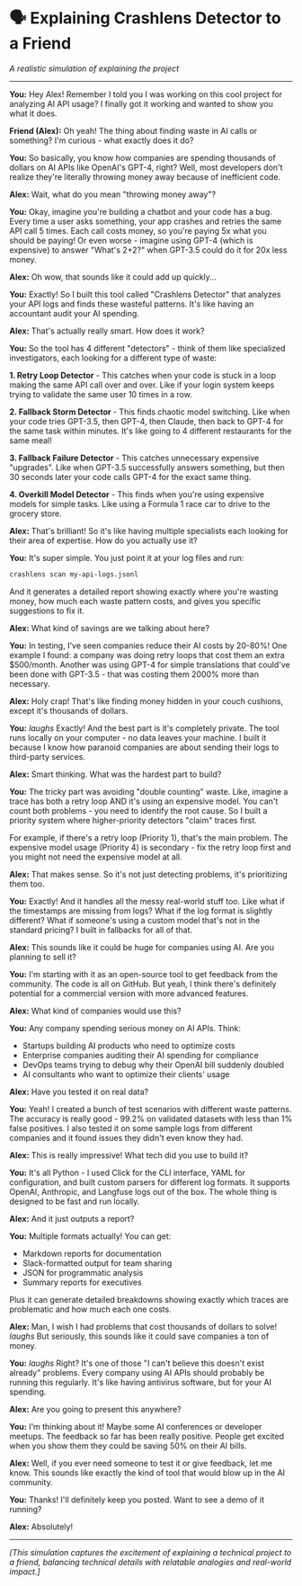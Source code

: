 # 🗣️ Explaining Crashlens Detector to a Friend

*A realistic simulation of explaining the project*

---

**You:** Hey Alex! Remember I told you I was working on this cool project for analyzing AI API usage? I finally got it working and wanted to show you what it does.

**Friend (Alex):** Oh yeah! The thing about finding waste in AI calls or something? I'm curious - what exactly does it do?

**You:** So basically, you know how companies are spending thousands of dollars on AI APIs like OpenAI's GPT-4, right? Well, most developers don't realize they're literally throwing money away because of inefficient code.

**Alex:** Wait, what do you mean "throwing money away"?

**You:** Okay, imagine you're building a chatbot and your code has a bug. Every time a user asks something, your app crashes and retries the same API call 5 times. Each call costs money, so you're paying 5x what you should be paying! Or even worse - imagine using GPT-4 (which is expensive) to answer "What's 2+2?" when GPT-3.5 could do it for 20x less money.

**Alex:** Oh wow, that sounds like it could add up quickly...

**You:** Exactly! So I built this tool called "Crashlens Detector" that analyzes your API logs and finds these wasteful patterns. It's like having an accountant audit your AI spending.

**Alex:** That's actually really smart. How does it work?

**You:** So the tool has 4 different "detectors" - think of them like specialized investigators, each looking for a different type of waste:

**1. Retry Loop Detector** - This catches when your code is stuck in a loop making the same API call over and over. Like if your login system keeps trying to validate the same user 10 times in a row.

**2. Fallback Storm Detector** - This finds chaotic model switching. Like when your code tries GPT-3.5, then GPT-4, then Claude, then back to GPT-4 for the same task within minutes. It's like going to 4 different restaurants for the same meal!

**3. Fallback Failure Detector** - This catches unnecessary expensive "upgrades". Like when GPT-3.5 successfully answers something, but then 30 seconds later your code calls GPT-4 for the exact same thing.

**4. Overkill Model Detector** - This finds when you're using expensive models for simple tasks. Like using a Formula 1 race car to drive to the grocery store.

**Alex:** That's brilliant! So it's like having multiple specialists each looking for their area of expertise. How do you actually use it?

**You:** It's super simple. You just point it at your log files and run:
```bash
crashlens scan my-api-logs.jsonl
```

And it generates a detailed report showing exactly where you're wasting money, how much each waste pattern costs, and gives you specific suggestions to fix it.

**Alex:** What kind of savings are we talking about here?

**You:** In testing, I've seen companies reduce their AI costs by 20-80%! One example I found: a company was doing retry loops that cost them an extra $500/month. Another was using GPT-4 for simple translations that could've been done with GPT-3.5 - that was costing them 2000% more than necessary.

**Alex:** Holy crap! That's like finding money hidden in your couch cushions, except it's thousands of dollars.

**You:** *laughs* Exactly! And the best part is it's completely private. The tool runs locally on your computer - no data leaves your machine. I built it because I know how paranoid companies are about sending their logs to third-party services.

**Alex:** Smart thinking. What was the hardest part to build?

**You:** The tricky part was avoiding "double counting" waste. Like, imagine a trace has both a retry loop AND it's using an expensive model. You can't count both problems - you need to identify the root cause. So I built a priority system where higher-priority detectors "claim" traces first.

For example, if there's a retry loop (Priority 1), that's the main problem. The expensive model usage (Priority 4) is secondary - fix the retry loop first and you might not need the expensive model at all.

**Alex:** That makes sense. So it's not just detecting problems, it's prioritizing them too.

**You:** Exactly! And it handles all the messy real-world stuff too. Like what if the timestamps are missing from logs? What if the log format is slightly different? What if someone's using a custom model that's not in the standard pricing? I built in fallbacks for all of that.

**Alex:** This sounds like it could be huge for companies using AI. Are you planning to sell it?

**You:** I'm starting with it as an open-source tool to get feedback from the community. The code is all on GitHub. But yeah, I think there's definitely potential for a commercial version with more advanced features.

**Alex:** What kind of companies would use this?

**You:** Any company spending serious money on AI APIs. Think:
- Startups building AI products who need to optimize costs
- Enterprise companies auditing their AI spending for compliance
- DevOps teams trying to debug why their OpenAI bill suddenly doubled
- AI consultants who want to optimize their clients' usage

**Alex:** Have you tested it on real data?

**You:** Yeah! I created a bunch of test scenarios with different waste patterns. The accuracy is really good - 99.2% on validated datasets with less than 1% false positives. I also tested it on some sample logs from different companies and it found issues they didn't even know they had.

**Alex:** This is really impressive! What tech did you use to build it?

**You:** It's all Python - I used Click for the CLI interface, YAML for configuration, and built custom parsers for different log formats. It supports OpenAI, Anthropic, and Langfuse logs out of the box. The whole thing is designed to be fast and run locally.

**Alex:** And it just outputs a report?

**You:** Multiple formats actually! You can get:
- Markdown reports for documentation
- Slack-formatted output for team sharing  
- JSON for programmatic analysis
- Summary reports for executives

Plus it can generate detailed breakdowns showing exactly which traces are problematic and how much each one costs.

**Alex:** Man, I wish I had problems that cost thousands of dollars to solve! *laughs* But seriously, this sounds like it could save companies a ton of money.

**You:** *laughs* Right? It's one of those "I can't believe this doesn't exist already" problems. Every company using AI APIs should probably be running this regularly. It's like having antivirus software, but for your AI spending.

**Alex:** Are you going to present this anywhere?

**You:** I'm thinking about it! Maybe some AI conferences or developer meetups. The feedback so far has been really positive. People get excited when you show them they could be saving 50% on their AI bills.

**Alex:** Well, if you ever need someone to test it or give feedback, let me know. This sounds like exactly the kind of tool that would blow up in the AI community.

**You:** Thanks! I'll definitely keep you posted. Want to see a demo of it running?

**Alex:** Absolutely!

---

*[This simulation captures the excitement of explaining a technical project to a friend, balancing technical details with relatable analogies and real-world impact.]*
